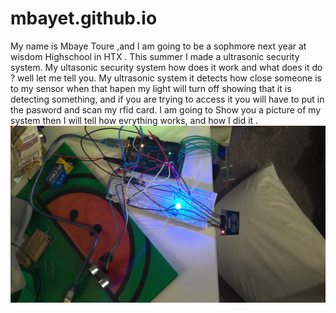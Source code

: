 # mbayet.github.io
My name is Mbaye Toure ,and I am going to be a sophmore next year at wisdom Highschool in HTX . This summer I made a ultrasonic security system. My ultasonic security system how does it work and what does it do ? well let me tell you. My ultrasonic system it detects how close someone is to my sensor when that hapen my light will turn off showing that it is detecting something, and if you are trying to access it you will have to put in the pasword and scan my rfid card.
I am going to Show you a picture of my system then I will tell how evrything works, and how I did it .
![Alt text](WIN_20230716_23_34_59_Pro.jpg)